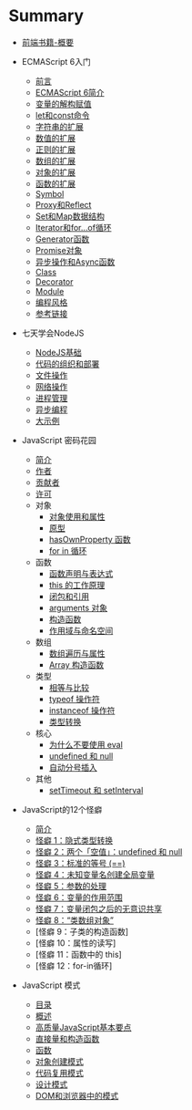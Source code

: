 # Summary
- [前端书籍-概要](README.md)
- ECMAScript 6入门
  - [前言](ecmascript6/readme.md)
  - [ECMAScript 6简介](ecmascript6/docs/intro.md)
  - [变量的解构赋值](ecmascript6/docs/destructuring.md)
  - [let和const命令](ecmascript6/docs/let.md)
  - [字符串的扩展](ecmascript6/docs/string.md)
  - [数值的扩展](ecmascript6/docs/number.md)
  - [正则的扩展](ecmascript6/docs/regex.md)
  - [数组的扩展](ecmascript6/docs/array.md)
  - [对象的扩展](ecmascript6/docs/object.md)
  - [函数的扩展](ecmascript6/docs/function.md)
  - [Symbol](ecmascript6/docs/symbol.md)
  - [Proxy和Reflect](ecmascript6/docs/proxy.md)
  - [Set和Map数据结构](ecmascript6/docs/set-map.md)
  - [Iterator和for...of循环](ecmascript6/docs/iterator.md)
  - [Generator函数](ecmascript6/docs/generator.md)
  - [Promise对象](ecmascript6/docs/promise.md)
  - [异步操作和Async函数](ecmascript6/docs/async.md)
  - [Class](ecmascript6/docs/class.md)
  - [Decorator](ecmascript6/docs/decorator.md)
  - [Module](ecmascript6/docs/module.md)
  - [编程风格](ecmascript6/docs/style.md)
  - [参考链接](ecmascript6/docs/reference.md)
- 七天学会NodeJS
  - [NodeJS基础](7-days-nodejs/01_getting_started.md)
  - [代码的组织和部署](7-days-nodejs/02_code_management_and_deployment.md)
  - [文件操作](7-days-nodejs/03_file.md)
  - [网络操作](7-days-nodejs/04_network.md)
  - [进程管理](7-days-nodejs/05_process.md)
  - [异步编程](7-days-nodejs/06_async_programming.md)
  - [大示例](7-days-nodejs/07_example.md)
- JavaScript 密码花园
    - [简介](javascript-garden/intro/index.md)
    - [作者](javascript-garden/intro/authors.md)
    - [贡献者](javascript-garden/intro/contributors.md)
    - [许可](javascript-garden/intro/license.md)
    - 对象
        - [对象使用和属性](javascript-garden/object/general.md)
        - [原型](javascript-garden/object/prototype.md)
        - [hasOwnProperty 函数](javascript-garden/object/hasownproperty.md)
        - [for in 循环](javascript-garden/object/forinloop.md)
    - 函数
        - [函数声明与表达式](javascript-garden/function/general.md)
        - [this 的工作原理](javascript-garden/function/this.md)
        - [闭包和引用](javascript-garden/function/closures.md)
        - [arguments 对象](javascript-garden/function/arguments.md)
        - [构造函数](javascript-garden/function/constructors.md)
        - [作用域与命名空间](javascript-garden/function/scopes.md)
    - 数组
        - [数组遍历与属性](javascript-garden/array/general.md)
        - [Array 构造函数](javascript-garden/array/constructor.md)
    - 类型
        - [相等与比较](javascript-garden/types/equality.md)
        - [typeof 操作符](javascript-garden/types/typeof.md)
        - [instanceof 操作符](javascript-garden/types/instanceof.md)
        - [类型转换](javascript-garden/types/casting.md)
    - 核心
        - [为什么不要使用 eval](javascript-garden/core/eval.md)
        - [undefined 和 null](javascript-garden/core/undefined.md)
        - [自动分号插入](javascript-garden/core/semicolon.md)
    - 其他
        - [setTimeout 和 setInterval](javascript-garden/other/timeouts.md)

- JavaScript的12个怪癖
    - [简介](12-javascript-quirks/README.md)
    - [怪癖 1：隐式类型转换](12-javascript-quirks/cn/1-implicit-conversion-of-values.md)
    - [怪癖 2：两个「空值」：undefined 和 null](12-javascript-quirks/cn/2-two-non-values-undefined-and-null.md)
    - [怪癖 3：标准的等号 (==)](12-javascript-quirks/cn/3-normal-equality-vs-the-double-equals.md)
    - [怪癖 4：未知变量名创建全局变量](12-javascript-quirks/cn/4-unknown-variable-names-create-global-variables.md)
    - [怪癖 5：参数的处理](12-javascript-quirks/cn/5-parameter-handling.md)
    - [怪癖 6：变量的作用范围](12-javascript-quirks/cn/6-the-scope-of-variables.md)
    - [怪癖 7：变量闭包之后的无意识共享](12-javascript-quirks/cn/7-inadvertent-sharing-of-variables-via-closures.md)
    - [怪癖 8：“类数组对象”](12-javascript-quirks/cn/8-array-like-objects.md)
    - [怪癖 9：子类的构造函数]
    - [怪癖 10：属性的读写]
    - [怪癖 11：函数中的 this]
    - [怪癖 12：for-in循环]
- JavaScript 模式
    - [目录](javascript-patterns/README.md)
    - [概述](javascript-patterns/chapter1.md)
    - [高质量JavaScript基本要点](javascript-patterns/chapter2.md)
    - [直接量和构造函数](javascript-patterns/chapter3.md)
    - [函数](javascript-patterns/chapter4.md)
    - [对象创建模式](javascript-patterns/chapter5.md)
    - [代码复用模式](javascript-patterns/chapter6.md)
    - [设计模式](javascript-patterns/chapter7.md)
    - [DOM和浏览器中的模式](javascript-patterns/chapter8.md)
